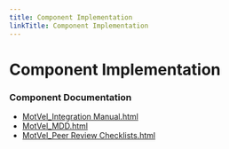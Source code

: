 ```yaml
---
title: Component Implementation
linkTitle: Component Implementation
---
```


# Component Implementation
### Component Documentation

- [MotVel_Integration Manual.html](doc/MotVel_Integration%20Manual.html)
- [MotVel_MDD.html](doc/MotVel_MDD.html)
- [MotVel_Peer Review Checklists.html](doc/MotVel_Peer%20Review%20Checklists.html)

